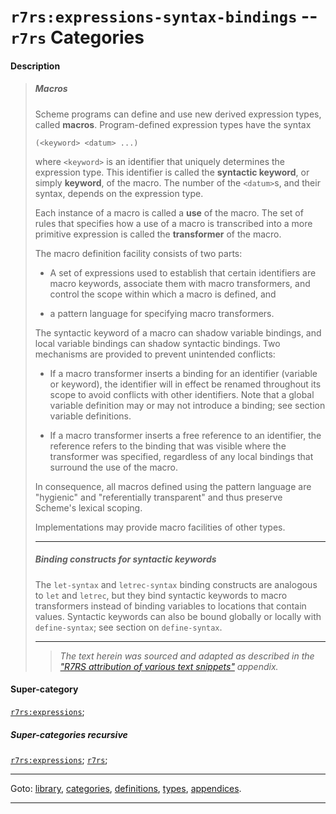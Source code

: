 

<a id='category__r7rs__r7rs_3a_expressions-syntax-bindings'></a>

# `r7rs:expressions-syntax-bindings` -- `r7rs` Categories


#### Description

> ##### Macros
> 
> Scheme programs can define and use new derived expression types,
>  called __macros__.
> Program-defined expression types have the syntax
> ````
> (<keyword> <datum> ...)
> ````
> where `<keyword>` is an identifier that uniquely determines the
> expression type.  This identifier is called the
> __syntactic keyword__, or simply
> __keyword__, of the macro.  The
> number of the `<datum>`s, and their syntax, depends on the
> expression type.
> 
> Each instance of a macro is called a __use__
> of the macro.
> The set of rules that specifies
> how a use of a macro is transcribed into a more primitive expression
> is called the __transformer__
> of the macro.
> 
> The macro definition facility consists of two parts:
> 
>   * A set of expressions used to establish that certain identifiers
> are macro keywords, associate them with macro transformers, and control
> the scope within which a macro is defined, and
> 
>   * a pattern language for specifying macro transformers.
> 
> The syntactic keyword of a macro can shadow variable bindings, and local
> variable bindings can shadow syntactic bindings.
> Two mechanisms are provided to prevent unintended conflicts:
> 
>   * If a macro transformer inserts a binding for an identifier
> (variable or keyword), the identifier will in effect be renamed
> throughout its scope to avoid conflicts with other identifiers.
> Note that a global variable definition may or may not introduce a binding;
> see section variable definitions.
> 
>   * If a macro transformer inserts a free reference to an
> identifier, the reference refers to the binding that was visible
> where the transformer was specified, regardless of any local
> bindings that surround the use of the macro.
> 
> In consequence, all macros
> defined using the pattern language  are "hygienic" and "referentially
> transparent" and thus preserve Scheme's lexical scoping.
> 
> Implementations may provide macro facilities of other types.
> 
> ----
> 
> ##### Binding constructs for syntactic keywords
> 
> The `let-syntax` and `letrec-syntax` binding constructs are
> analogous to `let` and `letrec`, but they bind
> syntactic keywords to macro transformers instead of binding variables
> to locations that contain values.  Syntactic keywords can also be
> bound globally or locally with `define-syntax`;
> see section on `define-syntax`.
> 
> 
> ----
> > *The text herein was sourced and adapted as described in the ["R7RS attribution of various text snippets"](../../r7rs/appendices/attribution.md#appendix__r7rs__attribution) appendix.*


#### Super-category

[`r7rs:expressions`](../../r7rs/categories/r7rs_3a_expressions.md#category__r7rs__r7rs_3a_expressions);


##### Super-categories recursive

[`r7rs:expressions`](../../r7rs/categories/r7rs_3a_expressions.md#category__r7rs__r7rs_3a_expressions);
[`r7rs`](../../r7rs/categories/r7rs.md#category__r7rs__r7rs);

----

Goto: [library](../../r7rs/_index.md#library__r7rs), [categories](../../r7rs/categories/_index.md#toc__r7rs__categories), [definitions](../../r7rs/definitions/_index.md#toc__r7rs__definitions), [types](../../r7rs/types/_index.md#toc__r7rs__types), [appendices](../../r7rs/appendices/_index.md#toc__r7rs__appendices).

----

